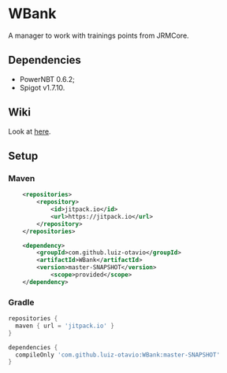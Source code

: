# WBank
A manager to work with trainings points from JRMCore.

## Dependencies
  * PowerNBT 0.6.2;
  * Spigot v1.7.10.

## Wiki 
Look at [here](https://github.com/luiz-otavio/WBank/tree/master/src/main/java/com/rededark/wbank/event).

## Setup
### Maven
```xml
	<repositories>
		<repository>
		    <id>jitpack.io</id>
		    <url>https://jitpack.io</url>
		</repository>
	</repositories>

	<dependency>
	    <groupId>com.github.luiz-otavio</groupId>
	    <artifactId>WBank</artifactId>
	    <version>master-SNAPSHOT</version>
       	    <scope>provided</scope> 
	</dependency>
```

### Gradle
```gradle
repositories {
  maven { url = 'jitpack.io' }
}

dependencies {
  compileOnly 'com.github.luiz-otavio:WBank:master-SNAPSHOT'
}
```
